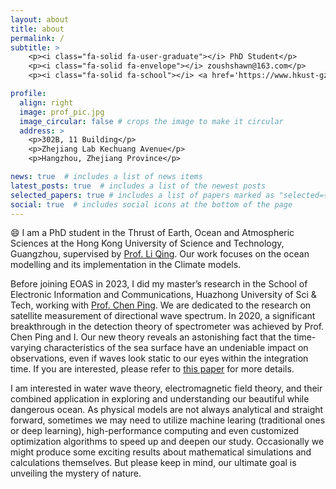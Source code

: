 ```yaml
---
layout: about
title: about
permalink: /
subtitle: >
    <p><i class="fa-solid fa-user-graduate"></i> PhD Student</p>
    <p><i class="fa-solid fa-envelope"></i> zoushshawn@163.com</p>
    <p><i class="fa-solid fa-school"></i> <a href='https://www.hkust-gz.edu.cn/academics/hubs-and-thrust-areas/function-hub/earth-ocean-and-atmospheric-sciences/'>EOAS Thrust</a>, <a href='https://www.hkust-gz.edu.cn/'>HKUST(GZ)</a></p>

profile:
  align: right
  image: prof_pic.jpg
  image_circular: false # crops the image to make it circular
  address: >
    <p>302B, 11 Building</p>
    <p>Zhejiang Lab Kechuang Avenue</p>
    <p>Hangzhou, Zhejiang Province</p>

news: true  # includes a list of news items
latest_posts: true  # includes a list of the newest posts
selected_papers: true # includes a list of papers marked as "selected={true}"
social: true  # includes social icons at the bottom of the page
---
```


:smile: I am a PhD student in the Thrust of Earth, Ocean and Atmospheric Sciences at the Hong Kong University of Science and Technology, Guangzhou, supervised by [Prof. Li Qing](https://qingli411.github.io/). Our work focuses on the ocean modelling and its implementation in the Climate models.

Before joining EOAS in 2023, I did my master’s research in the School of Electronic Information and Communications, Huazhong University of Sci & Tech, working with [Prof. Chen Ping](http://english.eic.hust.edu.cn/info/1019/1220.htm). We are dedicated to the research on satellite measurement of directional wave spectrum. In 2020, a significant breakthrough in the detection theory of spectrometer was achieved by Prof. Chen Ping and I. Our new theory reveals an astonishing fact that the time-varying characteristics of the sea surface have an undeniable impact on observations, even if waves look static to our eyes within the integration time. If you are interested, please refer to [this paper](https://ieeexplore.ieee.org/document/9300175) for more details.

I am interested in water wave theory, electromagnetic field theory, and their combined application in exploring and understanding our beautiful while dangerous ocean. As physical models are not always analytical and straight forward, sometimes we may need to utilize machine learing (traditional ones or deep learning), high-performance computing and even customized optimization algorithms to speed up and deepen our study. Occasionally we might produce some exciting results about mathematical simulations and calculations themselves. But please keep in mind, our ultimate goal is unveiling the mystery of nature.
